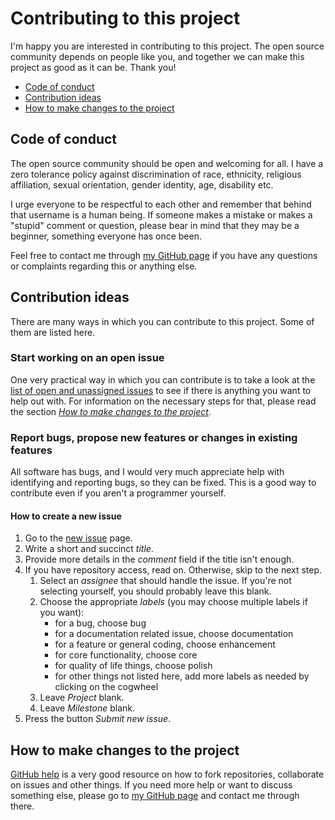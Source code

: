 # Contributing to this project
I'm happy you are interested in contributing to this project. The open source community depends on people like you, and together we can make this project as good as it can be. Thank you!

* [Code of conduct](#code-of-conduct)
* [Contribution ideas](#contribution-ideas)
* [How to make changes to the project][4]

## Code of conduct
The open source community should be open and welcoming for all. I have a zero tolerance policy against discrimination of race, ethnicity, religious affiliation, sexual orientation, gender identity, age, disability etc.

I urge everyone to be respectful to each other and remember that behind that username is a human being. If someone makes a mistake or makes a "stupid" comment or question, please bear in mind that they may be a beginner, something everyone has once been.

Feel free to contact me through [my GitHub page][1] if you have any questions or complaints regarding this or anything else.

## Contribution ideas
There are many ways in which you can contribute to this project. Some of them are listed here.

### Start working on an open issue
One very practical way in which you can contribute is to take a look at the [list of open and unassigned issues][3] to see if there is anything you want to help out with. For information on the necessary steps for that, please read the section *[How to make changes to the project][4]*.

### Report bugs, propose new features or changes in existing features
All software has bugs, and I would very much appreciate help with identifying and reporting bugs, so they can be fixed. This is a good way to contribute even if you aren't a programmer yourself.

#### How to create a new issue
1. Go to the [new issue][2] page.
1. Write a short and succinct *title*.
1. Provide more details in the *comment* field if the title isn't enough.
1. If you have repository access, read on. Otherwise, skip to the next step.
    1. Select an *assignee* that should handle the issue. If you're not selecting yourself, you should probably leave this blank.
    1. Choose the appropriate *labels* (you may choose multiple labels if you want):
        * for a bug, choose bug
        * for a documentation related issue, choose documentation
        * for a feature or general coding, choose enhancement
        * for core functionality, choose core
        * for quality of life things, choose polish
        * for other things not listed here, add more labels as needed by clicking on the cogwheel   
     1. Leave *Project* blank.
    1. Leave *Milestone* blank.
1. Press the button *Submit new issue*.

## How to make changes to the project
[GitHub help][5] is a very good resource on how to fork repositories, collaborate on issues and other things. If you need more help or want to discuss something else, please go to [my GitHub page][1] and contact me through there.


[1]: https://github.com/olivertwistor
[2]: https://github.com/olivertwistor/currency-manager/issues/new
[3]: https://github.com/olivertwistor/currency-manager/issues
[4]: #how-to-make-changes-to-the-project
[5]: https://docs.github.com/en/github/collaborating-with-issues-and-pull-requests
